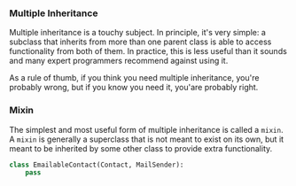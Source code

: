 ### Multiple Inheritance
Multiple inheritance is a touchy subject. In principle, it's very simple: a subclass that inherits from more than one 
parent class is able to access functionality from both of them. In practice, this is less useful than it sounds and many 
expert programmers recommend against using it.

As a rule of thumb, if you think you need multiple inheritance, you're probably wrong, but if you know you need it, you'are probably right.

### Mixin
The simplest and most useful form of multiple inheritance is called a `mixin`. A `mixin` is generally a superclass that is not meant to exist on its own, but it meant to be inherited by some other class to provide extra functionality.

```python
class EmailableContact(Contact, MailSender):
    pass
```
